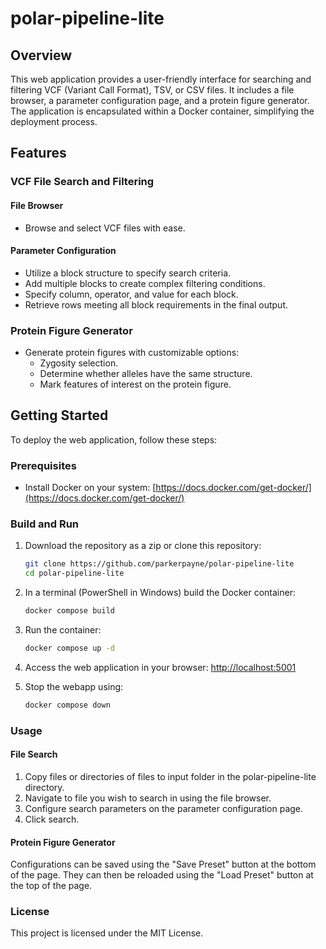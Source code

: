 # polar-pipeline-lite

## Overview

This web application provides a user-friendly interface for searching and filtering VCF (Variant Call Format), TSV, or CSV files. It includes a file browser, a parameter configuration page, and a protein figure generator. The application is encapsulated within a Docker container, simplifying the deployment process.

## Features

### VCF File Search and Filtering

#### File Browser
- Browse and select VCF files with ease.

#### Parameter Configuration
- Utilize a block structure to specify search criteria.
- Add multiple blocks to create complex filtering conditions.
- Specify column, operator, and value for each block.
- Retrieve rows meeting all block requirements in the final output.

### Protein Figure Generator

- Generate protein figures with customizable options:
  - Zygosity selection.
  - Determine whether alleles have the same structure.
  - Mark features of interest on the protein figure.

## Getting Started

To deploy the web application, follow these steps:

### Prerequisites

- Install Docker on your system: [https://docs.docker.com/get-docker/](https://docs.docker.com/get-docker/)

### Build and Run

1. Download the repository as a zip or clone this repository:
   ```bash
   git clone https://github.com/parkerpayne/polar-pipeline-lite
   cd polar-pipeline-lite
   ```
2. In a terminal (PowerShell in Windows) build the Docker container:
   ```bash
   docker compose build
   ```
3. Run the container:
   ```bash
   docker compose up -d
   ```
4. Access the web application in your browser: [http://localhost:5001](http://localhost:5001)

5. Stop the webapp using:
   ```bash
   docker compose down
   ```

### Usage

#### File Search

1. Copy files or directories of files to input folder in the polar-pipeline-lite directory.
2. Navigate to file you wish to search in using the file browser.
3. Configure search parameters on the parameter configuration page.
4. Click search.

#### Protein Figure Generator

Configurations can be saved using the "Save Preset" button at the bottom of the page. They can then be reloaded using the "Load Preset" button at the top of the page.

### License
This project is licensed under the MIT License.
